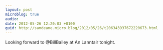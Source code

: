 ```yaml
---
layout: post
microblog: true
audio: 
date: 2012-05-26 12:20:03 +0100
guid: http://samdeane.micro.blog/2012/05/26/t206343937672220673.html
---
```

Looking forward to @BillBailey at An Lanntair tonight.
